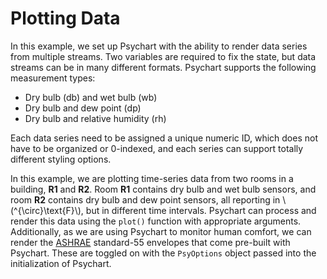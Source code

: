 # Plotting Data

In this example, we set up Psychart with the ability to render data series from multiple streams. Two variables are required to fix the state, but data streams can be in many different formats. Psychart supports the following measurement types:

- Dry bulb (db) and wet bulb (wb)
- Dry bulb and dew point (dp)
- Dry bulb and relative humidity (rh)

Each data series need to be assigned a unique numeric ID, which does not have to be organized or 0-indexed, and each series can support totally different styling options.

In this example, we are plotting time-series data from two rooms in a building, **R1** and **R2**. Room **R1** contains dry bulb and wet bulb sensors, and room **R2** contains dry bulb and dew point sensors, all reporting in \\\(^{\circ}\text{F}\\\), but in different time intervals. Psychart can process and render this data using the `plot()` function with appropriate arguments. Additionally, as we are using Psychart to monitor human comfort, we can render the [ASHRAE](https://www.ashrae.org/) standard-55 envelopes that come pre-built with Psychart. These are toggled on with the `PsyOptions` object passed into the initialization of Psychart.